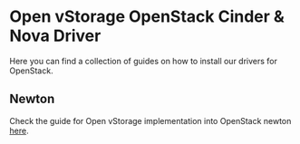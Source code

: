 # Open vStorage OpenStack Cinder & Nova Driver

Here you can find a collection of guides on how to install our drivers for OpenStack.

## Newton

Check the guide for Open vStorage implementation into OpenStack newton [here](edge/newton/guide.md).

